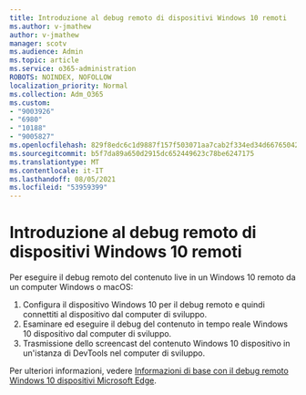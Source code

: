 ```yaml
---
title: Introduzione al debug remoto di dispositivi Windows 10 remoti
ms.author: v-jmathew
author: v-jmathew
manager: scotv
ms.audience: Admin
ms.topic: article
ms.service: o365-administration
ROBOTS: NOINDEX, NOFOLLOW
localization_priority: Normal
ms.collection: Adm_O365
ms.custom:
- "9003926"
- "6980"
- "10188"
- "9005827"
ms.openlocfilehash: 829f8edc6c1d9887f157f503071aa7cab2f334ed34d66765042a42a4d7d97113
ms.sourcegitcommit: b5f7da89a650d2915dc652449623c78be6247175
ms.translationtype: MT
ms.contentlocale: it-IT
ms.lasthandoff: 08/05/2021
ms.locfileid: "53959399"
---
```

# <a name="get-started-with-remotely-debugging-windows-10-devices"></a>Introduzione al debug remoto di dispositivi Windows 10 remoti

Per eseguire il debug remoto del contenuto live in un Windows 10 remoto da un computer Windows o macOS:

1. Configura il dispositivo Windows 10 per il debug remoto e quindi connettiti al dispositivo dal computer di sviluppo.
2. Esaminare ed eseguire il debug del contenuto in tempo reale Windows 10 dispositivo dal computer di sviluppo.
3. Trasmissione dello screencast del contenuto Windows 10 dispositivo in un'istanza di DevTools nel computer di sviluppo.

Per ulteriori informazioni, vedere [Informazioni di base con il debug remoto Windows 10 dispositivi Microsoft Edge](https://go.microsoft.com/fwlink/?linkid=2142172).
